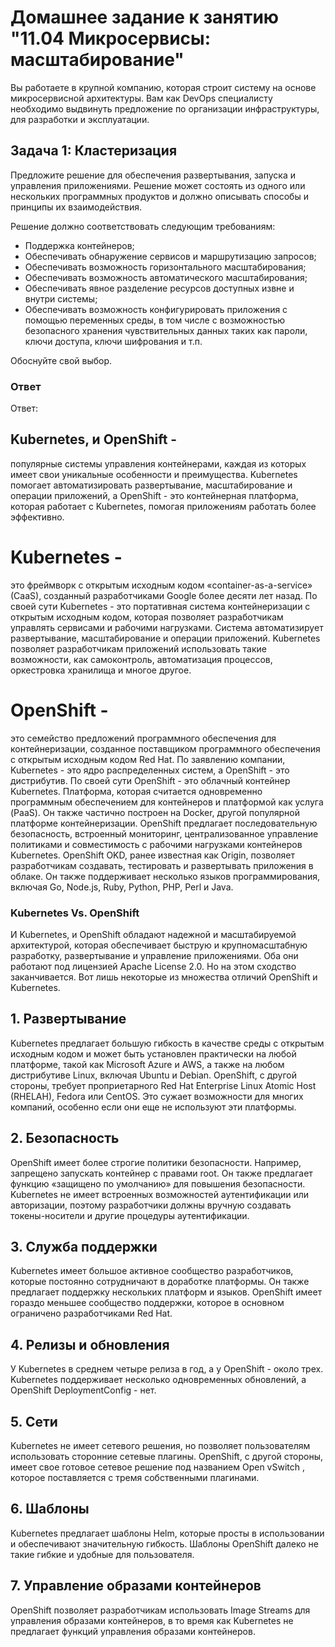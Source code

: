 # Домашнее задание к занятию "11.04 Микросервисы: масштабирование"

Вы работаете в крупной компанию, которая строит систему на основе микросервисной архитектуры.
Вам как DevOps специалисту необходимо выдвинуть предложение по организации инфраструктуры, для разработки и эксплуатации.

## Задача 1: Кластеризация

Предложите решение для обеспечения развертывания, запуска и управления приложениями.
Решение может состоять из одного или нескольких программных продуктов и должно описывать способы и принципы их взаимодействия.

Решение должно соответствовать следующим требованиям:
- Поддержка контейнеров;
- Обеспечивать обнаружение сервисов и маршрутизацию запросов;
- Обеспечивать возможность горизонтального масштабирования;
- Обеспечивать возможность автоматического масштабирования;
- Обеспечивать явное разделение ресурсов доступных извне и внутри системы;
- Обеспечивать возможность конфигурировать приложения с помощью переменных среды, в том числе с возможностью безопасного хранения чувствительных данных таких как пароли, ключи доступа, ключи шифрования и т.п.

Обоснуйте свой выбор.

### Ответ

Ответ: 
## Kubernetes, и OpenShift - 
популярные системы управления контейнерами, каждая из которых имеет свои уникальные особенности и преимущества. Kubernetes помогает автоматизировать развертывание, масштабирование и операции приложений, а OpenShift - это контейнерная платформа, которая работает с Kubernetes, помогая приложениям работать более эффективно.

# Kubernetes - 
это фреймворк с открытым исходным кодом «container-as-a-service» (CaaS), созданный разработчиками Google более десяти лет назад. По своей сути Kubernetes - это портативная система контейнеризации с открытым исходным кодом, которая позволяет разработчикам управлять сервисами и рабочими нагрузками. Система автоматизирует развертывание, масштабирование и операции приложений. Kubernetes позволяет разработчикам приложений использовать такие возможности, как самоконтроль, автоматизация процессов, оркестровка хранилища и многое другое.

# OpenShift - 
это семейство предложений программного обеспечения для контейнеризации, созданное поставщиком программного обеспечения с открытым исходным кодом Red Hat. По заявлению компании, Kubernetes - это ядро распределенных систем, а OpenShift - это дистрибутив. По своей сути OpenShift - это облачный контейнер Kubernetes. Платформа, которая считается одновременно программным обеспечением для контейнеров и платформой как услуга (PaaS). Он также частично построен на Docker, другой популярной платформе контейнеризации. OpenShift предлагает последовательную безопасность, встроенный мониторинг, централизованное управление политиками и совместимость с рабочими нагрузками контейнеров Kubernetes. OpenShift OKD, ранее известная как Origin, позволяет разработчикам создавать, тестировать и развертывать приложения в облаке. Он также поддерживает несколько языков программирования, включая Go, Node.js, Ruby, Python, PHP, Perl и Java.

### Kubernetes Vs. OpenShift

И Kubernetes, и OpenShift обладают надежной и масштабируемой архитектурой, которая обеспечивает быструю и крупномасштабную разработку, развертывание и управление приложениями. Оба они работают под лицензией Apache License 2.0. Но на этом сходство заканчивается. Вот лишь некоторые из множества отличий OpenShift и Kubernetes.

## 1. Развертывание
Kubernetes предлагает большую гибкость в качестве среды с открытым исходным кодом и может быть установлен практически на любой платформе, такой как Microsoft Azure и AWS, а также на любом дистрибутиве Linux, включая Ubuntu и Debian. OpenShift, с другой стороны, требует проприетарного Red Hat Enterprise Linux Atomic Host (RHELAH), Fedora или CentOS. Это сужает возможности для многих компаний, особенно если они еще не используют эти платформы.


## 2. Безопасность
OpenShift имеет более строгие политики безопасности. Например, запрещено запускать контейнер с правами root. Он также предлагает функцию «защищено по умолчанию» для повышения безопасности. Kubernetes не имеет встроенных возможностей аутентификации или авторизации, поэтому разработчики должны вручную создавать токены-носители и другие процедуры аутентификации.


## 3. Служба поддержки
Kubernetes имеет большое активное сообщество разработчиков, которые постоянно сотрудничают в доработке платформы. Он также предлагает поддержку нескольких платформ и языков. OpenShift имеет гораздо меньшее сообщество поддержки, которое в основном ограничено разработчиками Red Hat.


## 4. Релизы и обновления
У Kubernetes в среднем четыре релиза в год, а у OpenShift - около трех. Kubernetes поддерживает несколько одновременных обновлений, а OpenShift DeploymentConfig - нет.


## 5. Сети
Kubernetes не имеет сетевого решения, но позволяет пользователям использовать сторонние сетевые плагины. OpenShift, с другой стороны, имеет свое готовое сетевое решение под названием Open vSwitch , которое поставляется с тремя собственными плагинами.


## 6. Шаблоны
Kubernetes предлагает шаблоны Helm, которые просты в использовании и обеспечивают значительную гибкость. Шаблоны OpenShift далеко не такие гибкие и удобные для пользователя.

## 7. Управление образами контейнеров
OpenShift позволяет разработчикам использовать Image Streams для управления образами контейнеров, в то время как Kubernetes не предлагает функций управления образами контейнеров.